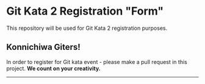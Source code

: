 Git Kata 2 Registration "Form"
==============================

This repository will be used for Git Kata 2 registration purposes.

## Konnichiwa Giters! ##

In order to register for Git kata event - please make a pull request in this project.
**We count on your creativity.**

----
